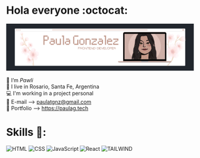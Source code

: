# Hola everyone :octocat: 

<img src="./img/paulaglogo.png" alt="Paula G" style="max-width:100%;">

🌺 I’m *Pawli* </br>
📍 I live in Rosario, Santa Fe, Argentina </br>
💻 I'm working in a project personal </br>
💌 E-mail --> paulatgnz@gmail.com </br>
🦋 Portfolio --> https://paulag.tech

# Skills 🦖:
![HTML](https://img.shields.io/badge/-HTML-b693aa?style=for-the-badge&logo=HTML5)
![CSS](https://img.shields.io/badge/-CSS-b693aa?style=for-the-badge&logo=CSS3&logoColor=1572B6)
![JavaScript](https://img.shields.io/badge/-JavaScript-b693aa?style=for-the-badge&logo=javascript)
![React](https://img.shields.io/badge/-React-b693aa?style=for-the-badge&logo=react)
![TAILWIND](https://img.shields.io/badge/Tailwind_CSS-b693aa?style=for-the-badge&logo=tailwind-css&logoColor=white)
